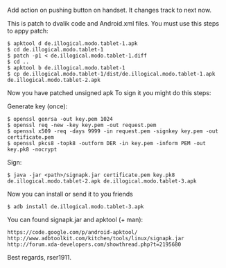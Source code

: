 Add action on pushing button on handset. It changes track to next now.

This is patch to dvalik code and Android.xml files. You must use this steps to appy patch:

    $ apktool d de.illogical.modo.tablet-1.apk
    $ cd de.illogical.modo.tablet-1
    $ patch -p1 < de.illogical.modo.tablet-1.diff
    $ cd ..
    $ apktool b de.illogical.modo.tablet-1
    $ cp de.illogical.modo.tablet-1/dist/de.illogical.modo.tablet-1.apk de.illogical.modo.tablet-2.apk

Now you have patched unsigned apk
To sign it you might do this steps:

Generate key (once):

    $ openssl genrsa -out key.pem 1024
    $ openssl req -new -key key.pem -out request.pem
    $ openssl x509 -req -days 9999 -in request.pem -signkey key.pem -out certificate.pem
    $ openssl pkcs8 -topk8 -outform DER -in key.pem -inform PEM -out key.pk8 -nocrypt

Sign:

    $ java -jar <path>/signapk.jar certificate.pem key.pk8 de.illogical.modo.tablet-2.apk de.illogical.modo.tablet-3.apk

Now you can install or send it to you friends

    $ adb install de.illogical.modo.tablet-3.apk

You can found signapk.jar and apktool (+ man):

    https://code.google.com/p/android-apktool/
    http://www.adbtoolkit.com/kitchen/tools/linux/signapk.jar
    http://forum.xda-developers.com/showthread.php?t=2195680
    
Best regards, rser1911.

